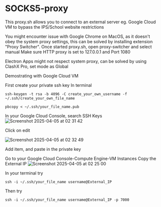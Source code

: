 # SOCKS5-proxy
This proxy.sh allows you to connect to an external server eg. Google Cloud VM to bypass the IPS/School website restrictions

You might encounter issue with Google Chrome on MacOS, as it doesn't obey the system proxy settings, this can be solved by installing extension "Proxy Switcher".
Once started proxy.sh, open proxy-switcher and select manual
Make sure HTTP proxy is set to 127.0.0.1 and Port 1080

Electron Apps might not respect system proxy, can be solved by using ClashX Pro, set mode as Global

Demostrating with Google Cloud VM

First create your private ssh key
In terminal

`ssh-keygen -t rsa -b 4096 -C create_your_own_username -f ~/.ssh/create_your_own_file_name`

`pbcopy < ~/.ssh/your_file_name.pub`

In your Google Cloud Console, search SSH Keys
![Screenshot 2025-04-05 at 02 31 42](https://github.com/user-attachments/assets/7fc4d983-0bc2-4959-9e46-f10a6265062a)

Click on edit

![Screenshot 2025-04-05 at 02 32 49](https://github.com/user-attachments/assets/7da1001a-4276-4e46-92a4-3d6cf4a8f127)

Add item, and paste in the private key

Go to your Google Cloud Console-Compute Engine-VM Instances
Copy the External IP
![Screenshot 2025-04-05 at 02 25 00](https://github.com/user-attachments/assets/5342f19c-35f1-4d94-9b8d-fe86ce607572)

In your terminal try

`ssh -i ~/.ssh/your_file_name username@External_IP`

Then try 

`ssh -i ~/.ssh/your_file_name username@External_IP -p 7000`
